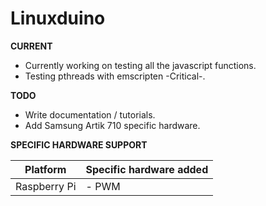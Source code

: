 # Linuxduino

__CURRENT__ 
* Currently working on testing all the javascript functions.
* Testing pthreads with emscripten -Critical-.

__TODO__
* Write documentation / tutorials. 
* Add Samsung Artik 710 specific hardware. 

__SPECIFIC HARDWARE SUPPORT__

| Platform | Specific hardware added |
| ------ | ----------- |
| Raspberry Pi  | - PWM |


